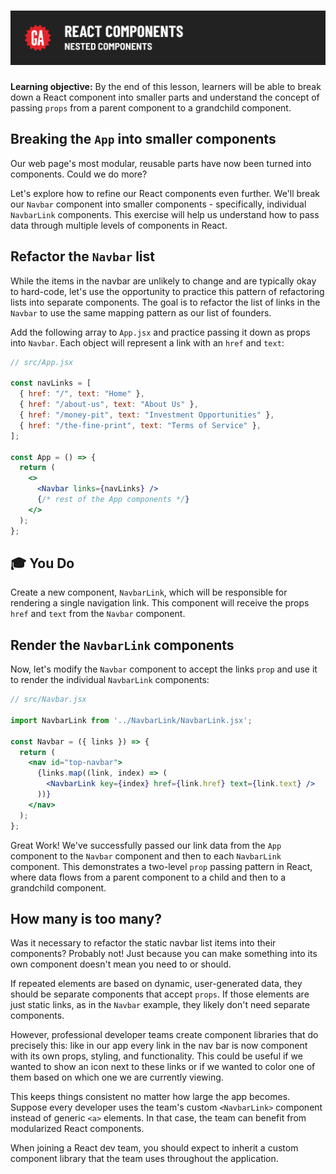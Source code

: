 # ![React Components - Nested Components](./assets/hero.png)

**Learning objective:** By the end of this lesson, learners will be able to break down a React component into smaller parts and understand the concept of passing `props` from a parent component to a grandchild component.

## Breaking the `App` into smaller components

Our web page's most modular, reusable parts have now been turned into components. Could we do more?

Let's explore how to refine our React components even further. We'll break our `Navbar` component into smaller components - specifically, individual `NavbarLink` components. This exercise will help us understand how to pass data through multiple levels of components in React.

## Refactor the `Navbar` list

While the items in the navbar are unlikely to change and are typically okay to hard-code, let's use the opportunity to practice this pattern of refactoring lists into separate components. The goal is to refactor the list of links in the `Navbar` to use the same mapping pattern as our list of founders.

Add the following array to `App.jsx` and practice passing it down as props into `Navbar`. Each object will represent a link with an `href` and `text`:

```jsx
// src/App.jsx

const navLinks = [
  { href: "/", text: "Home" },
  { href: "/about-us", text: "About Us" },
  { href: "/money-pit", text: "Investment Opportunities" },
  { href: "/the-fine-print", text: "Terms of Service" },
];

const App = () => {
  return (
    <>
      <Navbar links={navLinks} />
      {/* rest of the App components */}
    </>
  );
};
```

## 🎓 You Do

Create a new component, `NavbarLink`, which will be responsible for rendering a single navigation link. This component will receive the props `href` and `text` from the `Navbar` component.

## Render the `NavbarLink` components

Now, let's modify the `Navbar` component to accept the links `prop` and use it to render the individual `NavbarLink` components:

```jsx
// src/Navbar.jsx

import NavbarLink from '../NavbarLink/NavbarLink.jsx';

const Navbar = ({ links }) => {
  return (
    <nav id="top-navbar">
      {links.map((link, index) => (
        <NavbarLink key={index} href={link.href} text={link.text} />
      ))}
    </nav>
  );
};
```

Great Work! We've successfully passed our link data from the `App` component to the `Navbar` component and then to each `NavbarLink` component. This demonstrates a two-level `prop` passing pattern in React, where data flows from a parent component to a child and then to a grandchild component.

## How many is too many?

Was it necessary to refactor the static navbar list items into their components? Probably not! Just because you can make something into its own component doesn't mean you need to or should.

If repeated elements are based on dynamic, user-generated data, they should be separate components that accept `props`. If those elements are just static links, as in the `Navbar` example, they likely don't need separate components.

However, professional developer teams create component libraries that do precisely this: like in our app every link in the nav bar is now component with its own props, styling, and functionality. This could be useful if we wanted to show an icon next to these links or if we wanted to color one of them based on which one we are currently viewing.

This keeps things consistent no matter how large the app becomes. Suppose every developer uses the team's custom `<NavbarLink>` component instead of generic `<a>` elements. In that case, the team can benefit from modularized React components.

When joining a React dev team, you should expect to inherit a custom component library that the team uses throughout the application.
